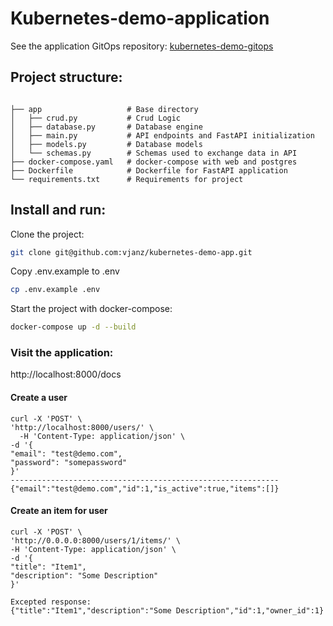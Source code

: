 # Kubernetes-demo-application
See the application GitOps repository: [kubernetes-demo-gitops](https://github.com/vjanz/kubernetes-demo-gitops)


## Project structure:

```

├── app                   # Base directory
│   ├── crud.py           # Crud Logic 
│   ├── database.py       # Database engine
│   ├── main.py           # API endpoints and FastAPI initialization
│   ├── models.py         # Database models
│   └── schemas.py        # Schemas used to exchange data in API
├── docker-compose.yaml   # docker-compose with web and postgres
├── Dockerfile            # Dockerfile for FastAPI application
└── requirements.txt      # Requirements for project
```

## Install and run:

Clone the project:

```bash
git clone git@github.com:vjanz/kubernetes-demo-app.git
```

Copy .env.example to .env

```bash
cp .env.example .env
```

Start the project with docker-compose:

```bash
docker-compose up -d --build
```

### Visit the application:

http://localhost:8000/docs

#### Create a user

```
curl -X 'POST' \
'http://localhost:8000/users/' \
  -H 'Content-Type: application/json' \
-d '{
"email": "test@demo.com",
"password": "somepassword"
}'
------------------------------------------------------------
{"email":"test@demo.com","id":1,"is_active":true,"items":[]}  
```

#### Create an item for user

```
curl -X 'POST' \
'http://0.0.0.0:8000/users/1/items/' \
-H 'Content-Type: application/json' \
-d '{
"title": "Item1",
"description": "Some Description"
}'

Excepted response:
{"title":"Item1","description":"Some Description","id":1,"owner_id":1} 
```
